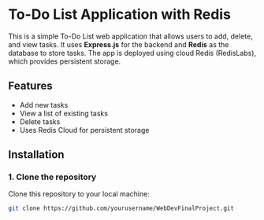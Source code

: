 # To-Do List Application with Redis

This is a simple To-Do List web application that allows users to add, delete, and view tasks. It uses **Express.js** for the backend and **Redis** as the database to store tasks. The app is deployed using cloud Redis (RedisLabs), which provides persistent storage.

## Features

- Add new tasks
- View a list of existing tasks
- Delete tasks
- Uses Redis Cloud for persistent storage

## Installation

### 1. Clone the repository
Clone this repository to your local machine:
```bash
git clone https://github.com/yourusername/WebDevFinalProject.git
